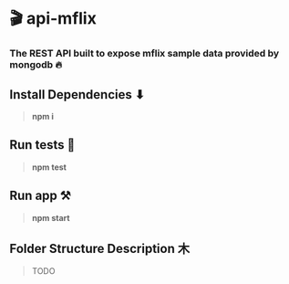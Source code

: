 # 🎬 api-mflix 
### The REST API built to expose mflix sample data provided by mongodb 🔥
## Install Dependencies ⬇
> **npm i**

## Run tests 🎯
> **npm test** 

## Run app ⚒️
> **npm start** 

## Folder Structure Description ⽊
> TODO
